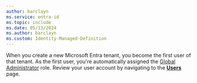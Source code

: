 ```yaml
---
author: barclayn
ms.service: entra-id
ms.topic: include
ms.date: 05/13/2024
ms.author: barclayn
ms.custom: Identity-Managed-Definition
---
```




When you create a new Microsoft Entra tenant, you become the first user of that tenant. As the first user, you're automatically assigned the [Global Administrator](~/identity/role-based-access-control/permissions-reference.md#global-administrator) role. Review your user account by navigating to the [**Users**](https://portal.azure.com/#blade/Microsoft_AAD_IAM/UsersManagementMenuBlade/MsGraphUsers) page.